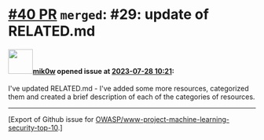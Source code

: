 # [\#40 PR](https://github.com/OWASP/www-project-machine-learning-security-top-10/pull/40) `merged`: #29: update of RELATED.md

#### <img src="https://avatars.githubusercontent.com/u/64902909?v=4" width="50">[mik0w](https://github.com/mik0w) opened issue at [2023-07-28 10:21](https://github.com/OWASP/www-project-machine-learning-security-top-10/pull/40):

I've updated RELATED.md - I've added some more resources, categorized them and created a brief description of each of the categories of resources. 




-------------------------------------------------------------------------------



[Export of Github issue for [OWASP/www-project-machine-learning-security-top-10](https://github.com/OWASP/www-project-machine-learning-security-top-10).]
